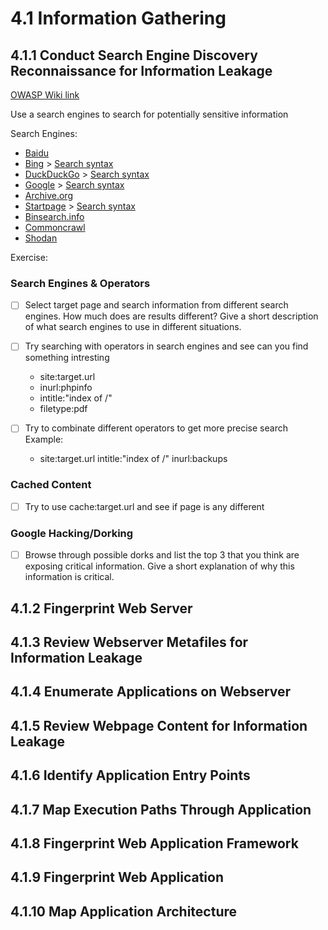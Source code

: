 # 4.1 Information Gathering
## 4.1.1 Conduct Search Engine Discovery Reconnaissance for Information Leakage

[OWASP Wiki link](https://owasp.org/www-project-web-security-testing-guide/latest/4-Web_Application_Security_Testing/01-Information_Gathering/01-Conduct_Search_Engine_Discovery_Reconnaissance_for_Information_Leakage.html)

Use a search engines to search for potentially sensitive information

Search Engines:
- [Baidu](https://www.baidu.com/)
- [Bing](https://www.bing.com/) > [Search syntax](http://help.bing.microsoft.com/#apex/18/en-US/10001/-1)
- [DuckDuckGo](https://duckduckgo.com/) > [Search syntax](https://help.duckduckgo.com/duckduckgo-help-pages/results/syntax/)
- [Google](https://www.google.com/) > [Search syntax](https://support.google.com/websearch/answer/2466433)
- [Archive.org](https://archive.org/web/)
- [Startpage](https://www.startpage.com/) > [Search syntax](https://support.startpage.com/index.php?/Knowledgebase/Article/View/989/0/advanced-search-which-search-operators-are-supported-by-startpagecom)
- [Binsearch.info](https://binsearch.info/)
- [Commoncrawl](https://commoncrawl.org/)
- [Shodan](https://www.shodan.io/)

Exercise:
### Search Engines & Operators
- [ ] Select target page and search information from different search engines. How much does are results different? Give a short description of what search engines to use in different situations.
- [ ] Try searching with operators in search engines and see can you find something intresting
	- site:target.url
	- inurl:phpinfo
	- intitle:"index of /"
	- filetype:pdf

- [ ] Try to combinate different operators to get more precise search
	Example:
	- site:target.url intitle:"index of /" inurl:backups

### Cached Content
- [ ] Try to use cache:target.url and see if page is any different

### Google Hacking/Dorking
- [ ] Browse through possible dorks and list the top 3 that you think are exposing critical information. Give a short explanation of why this information is critical.

## 4.1.2 Fingerprint Web Server

## 4.1.3 Review Webserver Metafiles for Information Leakage

## 4.1.4 Enumerate Applications on Webserver

## 4.1.5 Review Webpage Content for Information Leakage

## 4.1.6 Identify Application Entry Points

## 4.1.7 Map Execution Paths Through Application

## 4.1.8 Fingerprint Web Application Framework

## 4.1.9 Fingerprint Web Application

## 4.1.10 Map Application Architecture
